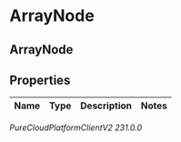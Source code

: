 # ArrayNode

## ArrayNode

## Properties

|Name | Type | Description | Notes|
|------------ | ------------- | ------------- | -------------|



_PureCloudPlatformClientV2 231.0.0_
